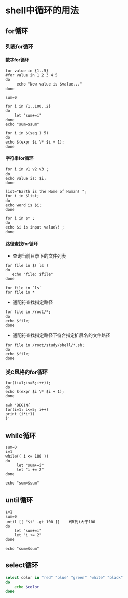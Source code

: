 # shell中循环的用法

## for循环

### 列表for循环

#### 数字for循环

```
for value in {1..5}  
#for value in 1 2 3 4 5  
do  
     echo "Now value is $value..."  
done 
```

```
sum=0

for i in {1..100..2}
do
    let "sum+=i"
done    
echo "sum=$sum"
```

```
for i in $(seq 1 5)
do 
echo $(expr $i \* $i + 1);
done
```

#### 字符串for循环

```
for i in v1 v2 v3 ;  
do  
echo value is: $i;  
done 
```

```
list="Earth is the Home of Human! ";
for i in $list;
do
echo word is $i;
done
```

```
for i in $* ;  
do  
echo $i is input value\! ;  
done
```

#### 路径查找for循环

- 查询当前目录下的文件列表

```
for file in $( ls )
do
   echo "file: $file"
done
```

```
for file in `ls`
for file in *
```

- 通配符查找指定路径

```
for file in /root/*;  
do  
echo $file;  
done
```

- 通配符查找指定路径下符合指定扩展名的文件路径

```
for file in /root/study/shell/*.sh;  
do  
echo $file;  
done
```

### 类C风格的for循环

```
for((i=1;i<=5;i++));
do 
echo $(expr $i \* $i + 1);
done
```

```
awk 'BEGIN{
for(i=1; i<=5; i++) 
print (i*i+1)
}'
```

## while循环

```
sum=0
i=1  
while(( i <= 100 ))  
do  
     let "sum+=i"  
     let "i += 2"     
done  
  
echo "sum=$sum"
```

## until循环

```
i=1
sum=0  
until [[ "$i" -gt 100 ]]    #直到i大于100  
do  
    let "sum+=i"  
    let "i += 2"   
done

echo "sum=$sum"
```

## select循环

```bash
select color in "red" "blue" "green" "white" "black"  
do   
    echo $color  
done  
```